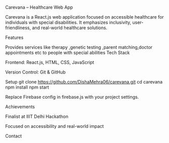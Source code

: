 Carevana – Healthcare Web App

Carevana is a React.js web application focused on accessible healthcare for individuals with special disabilities. It emphasizes inclusivity, user-friendliness, and real-world healthcare solutions.

Features

Provides services like therapy ,genetic testing ,parent matching,doctor appointments etc to people with special abilities
Tech Stack

Frontend: React.js, HTML, CSS, JavaScript


Version Control: Git & GitHub

Setup
git clone https://github.com/DishaMehra06/carevana.git
cd carevana
npm install
npm start


Replace Firebase config in firebase.js with your project settings.

Achievements

Finalist at IIIT Delhi Hackathon


Focused on accessibility and real-world impact

Contact
